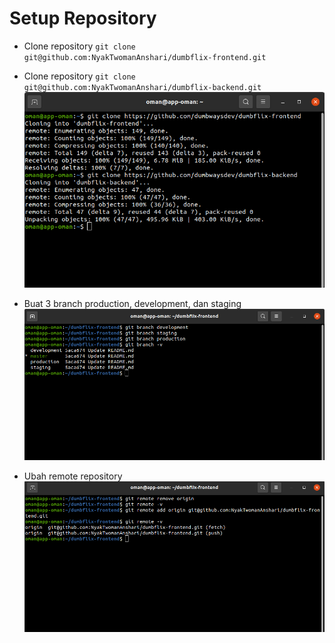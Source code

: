 # Setup Repository
- Clone repository ```git clone git@github.com:NyakTwomanAnshari/dumbflix-frontend.git```
- Clone repository ```git clone git@github.com:NyakTwomanAnshari/dumbflix-backend.git``` <br>
![image repository](assets/repo1.png)

- Buat 3 branch production, development, dan staging <br>
![image repository](assets/repo3.png)

- Ubah remote repository <br>
![image repository](assets/repo2.png)